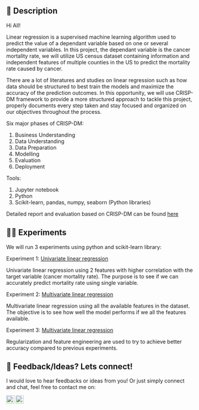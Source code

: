 ## 📝 Description
Hi All!

Linear regression is a supervised machine learning algorithm used to predict the value of a dependant variable based on one or several independent variables. In this project, the dependant variable is the cancer mortality rate, we will utilize US census dataset containing information and independent features of multiple counties in the US to predict the mortality rate caused by cancer. 

There are a lot of literatures and studies on linear regression such as how data should be structured to best train the models and maximize the accuracy of the prediction outcomes. In this opportunity, we will use CRISP-DM framework to provide a more structured approach to tackle this project, properly documents every step taken and stay focused and organized on our objectives throughout the process.

Six major phases of CRISP-DM:

1. Business Understanding
2. Data Understanding
3. Data Preparation
4. Modelling
5. Evaluation
6. Deployment

Tools:

1. Jupyter notebook
2. Python
3. Scikit-learn, pandas, numpy, seaborn (Python libraries)

Detailed report and evaluation based on CRISP-DM can be found [here](/project_summary.docx)

## 👩‍💻 Experiments
We will run 3 experiments using python and scikit-learn library:

Experiment 1: [Univariate linear regression](/Univariate_Linear_Regression.ipynb)

Univariate linear regression using 2 features with higher correlation with the target variable (cancer mortality rate). The purpose is to see if we can accurately predict mortality rate using single variable.

Experiment 2: [Multivariate linear regression](/Multivariate_Linear_Regression.ipynb)

Multivariate linear regression using all the available features in the dataset. The objective is to see how well the model performs if we all the features available.

Experiment 3: [Multivariate linear regression](/Multivariate_Linear_Regression_Feature_Engineering.ipynb)

Regularization and feature engineering are used to try to achieve better accuracy compared to previous experiments.

## 👨 Feedback/Ideas? Lets connect!

I would love to hear feedbacks or ideas from you! Or just simply connect and chat, feel free to contact me on:

<a href="https://www.linkedin.com/in/michaelyaputra/">
    <img align="left" width="22px" src="https://cdn.jsdelivr.net/npm/simple-icons@v3/icons/linkedin.svg"/>

</a>

<a href="https://github.com/mcyaputra">
    <img align="left" width="22px" src="https://cdn.jsdelivr.net/npm/simple-icons@v3/icons/github.svg" />

</a>
